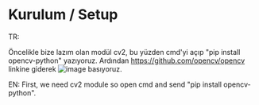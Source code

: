 # Kurulum / Setup
TR:

Öncelikle bize lazım olan modül cv2, bu yüzden cmd'yi açıp "pip install opencv-python" yazıyoruz. 
Ardından https://github.com/opencv/opencv linkine giderek
![image](https://user-images.githubusercontent.com/66036254/120835301-d07e2580-c56c-11eb-96cc-0b3e089acde7.png) basıyoruz.

EN:
First, we need cv2 module so open cmd and send "pip install opencv-python".
